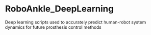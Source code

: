 # RoboAnkle_DeepLearning
Deep learning scripts used to accurately predict human-robot system dynamics for future prosthesis control methods
